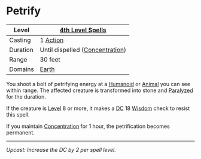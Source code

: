 # Petrify

| Level    | [4th Level Spells](4th%20Level%20Spells.md)                           |
| -------- | --------------------------------------------------------------------- |
| Casting  | 1 [Action](../../../../Game%20Procedures/Core%20Procedures/Action.md) |
| Duration | Until dispelled ([Concentration](../../Concentration.md))             |
| Range    | 30 feet                                                               |
| Domains  | [Earth](../../Spell%20Domains/Earth.md)                               |

You shoot a bolt of petrifying energy at a [Humanoid](../../../../Resources%20for%20GMs/Creatures/Creature%20Types/Humanoid.md) or [Animal](../../../../Resources%20for%20GMs/Creatures/Creature%20Types/Animal.md) you can see within range. The affected creature is transformed into stone and [Paralyzed](../../../../Game%20Procedures/Conditions/Paralyzed.md) for the duration.

If the creature is [Level](../../../../Player%20Characters/Derived%20Statistics/Level.md) 8 or more, it makes a [DC](../../../../Game%20Procedures/Core%20Procedures/DC.md) 18 [Wisdom](../../../../Player%20Characters/The%20Ability%20Scores/Wisdom.md) check to resist this spell.

If you maintain [Concentration](../../Concentration.md) for 1 hour, the petrification becomes permanent.

---
*Upcast: Increase the DC by 2 per spell level.*
